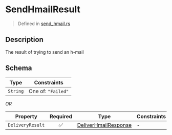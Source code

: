 # SendHmailResult
> Defined in [send_hmail.rs](../../../../../interface/src/interface/routes/native/send_hmail.rs)

## Description
The result of trying to send an h-mail

## Schema

| Type | Constraints |
| --- | --- |
| `String` | One of: `"Failed"` |

*OR*

| Property | Required | Type | Constraints |
| --- | :---: | --- | --- |
| `DeliveryResult` | ✅ | [DeliverHmailResponse](../../../routes/foreign/deliver_hmail/DeliverHmailResponse.md) |  -  |


